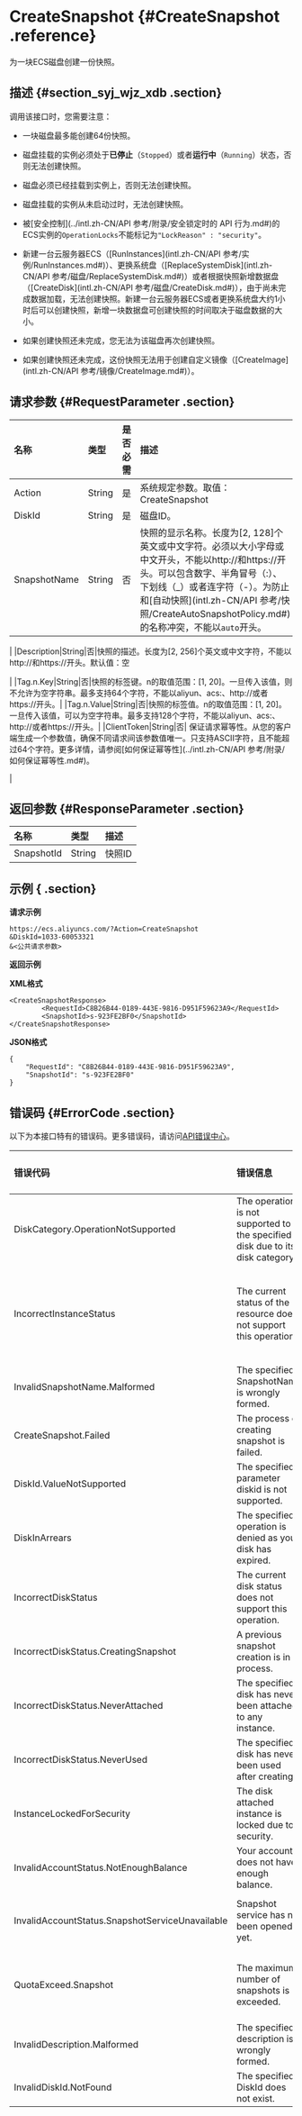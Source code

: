 # CreateSnapshot {#CreateSnapshot .reference}

为一块ECS磁盘创建一份快照。

## 描述 {#section_syj_wjz_xdb .section}

调用该接口时，您需要注意：

-   一块磁盘最多能创建64份快照。

-   磁盘挂载的实例必须处于**已停止**（`Stopped`）或者**运行中**（`Running`）状态，否则无法创建快照。

-   磁盘必须已经挂载到实例上，否则无法创建快照。

-   磁盘挂载的实例从未启动过时，无法创建快照。

-   被[安全控制](../intl.zh-CN/API 参考/附录/安全锁定时的 API 行为.md#)的ECS实例的`OperationLocks`不能标记为`"LockReason" : "security"`。

-   新建一台云服务器ECS（[RunInstances](intl.zh-CN/API 参考/实例/RunInstances.md#)）、更换系统盘（[ReplaceSystemDisk](intl.zh-CN/API 参考/磁盘/ReplaceSystemDisk.md#)）或者根据快照新增数据盘（[CreateDisk](intl.zh-CN/API 参考/磁盘/CreateDisk.md#)），由于尚未完成数据加载，无法创建快照。新建一台云服务器ECS或者更换系统盘大约1小时后可以创建快照，新增一块数据盘可创建快照的时间取决于磁盘数据的大小。

-   如果创建快照还未完成，您无法为该磁盘再次创建快照。

-   如果创建快照还未完成，这份快照无法用于创建自定义镜像（[CreateImage](intl.zh-CN/API 参考/镜像/CreateImage.md#)）。


## 请求参数 {#RequestParameter .section}

|名称|类型|是否必需|描述|
|:-|:-|:---|:-|
|Action|String|是|系统规定参数。取值：CreateSnapshot|
|DiskId|String|是|磁盘ID。|
|SnapshotName|String|否|快照的显示名称。长度为\[2, 128\]个英文或中文字符。必须以大小字母或中文开头，不能以http://和https://开头。可以包含数字、半角冒号（:）、下划线（\_）或者连字符（-）。为防止和[自动快照](intl.zh-CN/API 参考/快照/CreateAutoSnapshotPolicy.md#)的名称冲突，不能以`auto`开头。

|
|Description|String|否|快照的描述。长度为\[2, 256\]个英文或中文字符，不能以http://和https://开头。默认值：空

|
|Tag.n.Key|String|否|快照的标签键。n的取值范围：\[1, 20\]。一旦传入该值，则不允许为空字符串。最多支持64个字符，不能以aliyun、acs:、http://或者https://开头。|
|Tag.n.Value|String|否|快照的标签值。n的取值范围：\[1, 20\]。一旦传入该值，可以为空字符串。最多支持128个字符，不能以aliyun、acs:、http://或者https://开头。|
|ClientToken|String|否| 保证请求幂等性。从您的客户端生成一个参数值，确保不同请求间该参数值唯一。只支持ASCII字符，且不能超过64个字符。更多详情，请参阅[如何保证幂等性](../intl.zh-CN/API 参考/附录/如何保证幂等性.md#)。

 |

## 返回参数 {#ResponseParameter .section}

|名称|类型|描述|
|:-|:-|:-|
|SnapshotId|String|快照ID|

## 示例 { .section}

**请求示例**

```
https://ecs.aliyuncs.com/?Action=CreateSnapshot
&DiskId=1033-60053321
&<公共请求参数>
```

**返回示例**

**XML格式**

```
<CreateSnapshotResponse>
        <RequestId>C8B26B44-0189-443E-9816-D951F59623A9</RequestId>
        <SnapshotId>s-923FE2BF0</SnapshotId>
</CreateSnapshotResponse>
```

**JSON格式**

```
{
    "RequestId": "C8B26B44-0189-443E-9816-D951F59623A9",
    "SnapshotId": "s-923FE2BF0"
}
```

## 错误码 {#ErrorCode .section}

以下为本接口特有的错误码。更多错误码，请访问[API错误中心](https://error-center.alibabacloud.com/status/product/Ecs)。

|错误代码|错误信息|HTTP状态码|说明|
|:---|:---|:------|:-|
|DiskCategory.OperationNotSupported|The operation is not supported to the specified disk due to its disk category|400|指定磁盘的磁盘类型不支持该操作。|
|IncorrectInstanceStatus|The current status of the resource does not support this operation.|400|磁盘挂载的实例必须处于**已停止**（`Stopped`）或者**运行中**（`Running`）状态。|
|InvalidSnapshotName.Malformed|The specified SnapshotName is wrongly formed.|400|指定的参数`SnapshotName`不合法。|
|CreateSnapshot.Failed|The process of creating snapshot is failed.|403|创建快照失败。|
|DiskId.ValueNotSupported|The specified parameter diskid is not supported.|403|指定的参数`DiskId`不能创建快照。|
|DiskInArrears|The specified operation is denied as your disk has expired.|403|指定的磁盘已经欠费。请重新续费后重试。|
|IncorrectDiskStatus|The current disk status does not support this operation.|403|磁盘必须处于**使用中**（`In_use`）的状态。|
|IncorrectDiskStatus.CreatingSnapshot|A previous snapshot creation is in process.|403|指定的磁盘正在创建快照。请稍后再试。|
|IncorrectDiskStatus.NeverAttached|The specified disk has never been attached to any instance.|403|磁盘必须已经挂载到实例上。|
|IncorrectDiskStatus.NeverUsed|The specified disk has never been used after creating.|403|该磁盘未被使用，不能创建快照。|
|InstanceLockedForSecurity|The disk attached instance is locked due to security.|403|指定的实例被安全锁定。|
|InvalidAccountStatus.NotEnoughBalance|Your account does not have enough balance.|403|您的账户余额不足。请[充值](https://help.aliyun.com/document_detail/37107.html)后重试。|
|InvalidAccountStatus.SnapshotServiceUnavailable|Snapshot service has not been opened yet.|403|您还未开通快照服务。请[提交工单](https://workorder-intl.console.aliyun.com/#/ticket/createIndex) 申请开通。|
|QuotaExceed.Snapshot|The maximum number of snapshots is exceeded.|403|您已超出能创建的最大快照数量。一块磁盘最多能创建64份快照。|
|InvalidDescription.Malformed|The specified description is wrongly formed.|404|指定的参数`Description`不合法。|
|InvalidDiskId.NotFound|The specified DiskId does not exist.|404|指定的磁盘不存在。|

